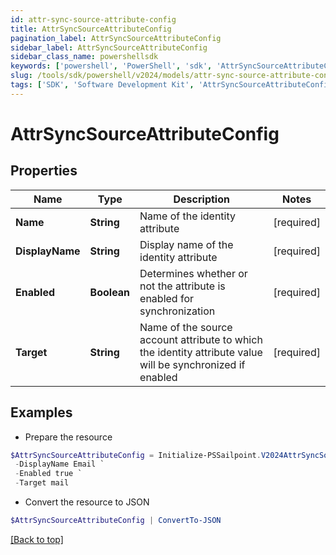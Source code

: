 ```yaml
---
id: attr-sync-source-attribute-config
title: AttrSyncSourceAttributeConfig
pagination_label: AttrSyncSourceAttributeConfig
sidebar_label: AttrSyncSourceAttributeConfig
sidebar_class_name: powershellsdk
keywords: ['powershell', 'PowerShell', 'sdk', 'AttrSyncSourceAttributeConfig'] 
slug: /tools/sdk/powershell/v2024/models/attr-sync-source-attribute-config
tags: ['SDK', 'Software Development Kit', 'AttrSyncSourceAttributeConfig']
---
```



# AttrSyncSourceAttributeConfig

## Properties

Name | Type | Description | Notes
------------ | ------------- | ------------- | -------------
**Name** |  **String** | Name of the identity attribute | [required]
**DisplayName** |  **String** | Display name of the identity attribute | [required]
**Enabled** |  **Boolean** | Determines whether or not the attribute is enabled for synchronization | [required]
**Target** |  **String** | Name of the source account attribute to which the identity attribute value will be synchronized if enabled | [required]

## Examples

- Prepare the resource
```powershell
$AttrSyncSourceAttributeConfig = Initialize-PSSailpoint.V2024AttrSyncSourceAttributeConfig  -Name email `
 -DisplayName Email `
 -Enabled true `
 -Target mail
```

- Convert the resource to JSON
```powershell
$AttrSyncSourceAttributeConfig | ConvertTo-JSON
```


[[Back to top]](#) 

